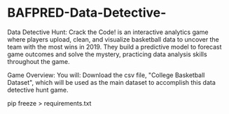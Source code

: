 # BAFPRED-Data-Detective-
Data Detective Hunt: Crack the Code! is an interactive analytics game where players upload, clean, and visualize basketball data to uncover the team with the most wins in 2019. They build a predictive model to forecast game outcomes and solve the mystery, practicing data analysis skills throughout the game.

Game Overview: 
You will: Download the csv file, "College Basketball Dataset", which will be used as the main dataset to accomplish this data detective hunt game.

pip freeze > requirements.txt

